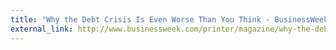 ```yaml
---
title: "Why the Debt Crisis Is Even Worse Than You Think - BusinessWeek"
external_link: http://www.businessweek.com/printer/magazine/why-the-debt-crisis-is-even-worse-than-you-think-07272011.html
---
```



